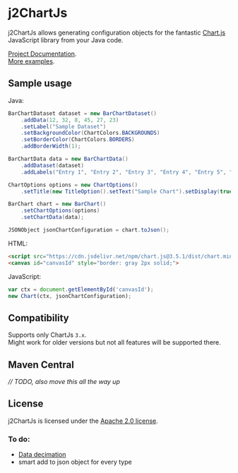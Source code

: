 # j2ChartJs

j2ChartJs allows generating configuration objects for the fantastic [Chart.js](http://www.chartjs.org/) JavaScript
library from your Java code.

[Project Documentation](md/doc.md).  
[More examples](md/example.md).

## Sample usage

Java:

```Java
BarChartDataset dataset = new BarChartDataset()
    .addData(12, 32, 8, 45, 27, 23)
    .setLabel("Sample Dataset")
    .setBackgroundColor(ChartColors.BACKGROUNDS)
    .setBorderColor(ChartColors.BORDERS)
    .addBorderWidth(1);

BarChartData data = new BarChartData()
    .addDataset(dataset)
    .addLabels("Entry 1", "Entry 2", "Entry 3", "Entry 4", "Entry 5", "Entry 6");

ChartOptions options = new ChartOptions()
    .setTitle(new TitleOption().setText("Sample Chart").setDisplay(true));

BarChart chart = new BarChart()
    .setChartOptions(options)
    .setChartData(data);

JSONObject jsonChartConfiguration = chart.toJson();
```

HTML:

```html
<script src="https://cdn.jsdelivr.net/npm/chart.js@3.5.1/dist/chart.min.js"></script>
<canvas id="canvasId" style="border: gray 2px solid;">
```

JavaScript:

```JavaScript
var ctx = document.getElementById('canvasId');
new Chart(ctx, jsonChartConfiguration);
```

## Compatibility

Supports only ChartJs `3.x`.  
Might work for older versions but not all features will be supported there.

## Maven Central

_// TODO, also move this all the way up_

## License

j2ChartJs is licensed under the [Apache 2.0 license](https://www.apache.org/licenses/LICENSE-2.0.txt).

### To do:

- [Data decimation](https://www.chartjs.org/docs/next/configuration/decimation.html)
- smart add to json object for every type